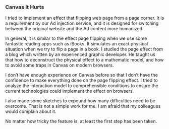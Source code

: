 ### Canvas It Hurts
I tried to implement an effect that flipping web page from a page corner. It is a requirement by our Ad injection service, and it is designed for switching between the original website and the Ad content more humanized.

In general, it is similar to the effect page flipping when we use some fantastic reading apps such as iBooks. It simulates an exact physical situation when we try to flip a page in a book. I studied the page effect from a blog which written by an experienced graphic developer. He taught us that how to deconstruct the physical effect to a mathematic model, and how to avoid some traps in Canvas on modern browsers.

I don’t have enough experience on Canvas before so that I don’t have the confidence to make everything done on the page flipping effect. I tried to analyze the interaction model to comprehensible conditions to ensure the current technologies could implement the effect on browsers.

I also made some sketches to expound how many difficulties need to be overcome. That is not a simple work for me. I am afraid that my colleagues would complain about it.

No matter how tricky the feature is, at least the first step has been taken.
